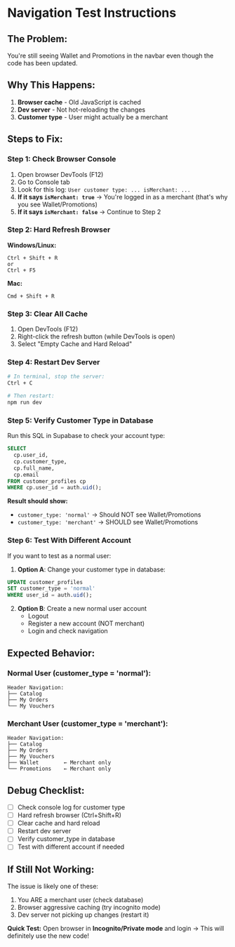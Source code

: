 # Navigation Test Instructions

## The Problem:
You're still seeing Wallet and Promotions in the navbar even though the code has been updated.

## Why This Happens:
1. **Browser cache** - Old JavaScript is cached
2. **Dev server** - Not hot-reloading the changes
3. **Customer type** - User might actually be a merchant

## Steps to Fix:

### Step 1: Check Browser Console
1. Open browser DevTools (F12)
2. Go to Console tab
3. Look for this log: `User customer type: ... isMerchant: ...`
4. **If it says `isMerchant: true`** → You're logged in as a merchant (that's why you see Wallet/Promotions)
5. **If it says `isMerchant: false`** → Continue to Step 2

### Step 2: Hard Refresh Browser
**Windows/Linux:**
```
Ctrl + Shift + R
or
Ctrl + F5
```

**Mac:**
```
Cmd + Shift + R
```

### Step 3: Clear All Cache
1. Open DevTools (F12)
2. Right-click the refresh button (while DevTools is open)
3. Select "Empty Cache and Hard Reload"

### Step 4: Restart Dev Server
```bash
# In terminal, stop the server:
Ctrl + C

# Then restart:
npm run dev
```

### Step 5: Verify Customer Type in Database
Run this SQL in Supabase to check your account type:

```sql
SELECT
  cp.user_id,
  cp.customer_type,
  cp.full_name,
  cp.email
FROM customer_profiles cp
WHERE cp.user_id = auth.uid();
```

**Result should show:**
- `customer_type: 'normal'` → Should NOT see Wallet/Promotions
- `customer_type: 'merchant'` → SHOULD see Wallet/Promotions

### Step 6: Test With Different Account
If you want to test as a normal user:

1. **Option A**: Change your customer type in database:
```sql
UPDATE customer_profiles
SET customer_type = 'normal'
WHERE user_id = auth.uid();
```

2. **Option B**: Create a new normal user account
   - Logout
   - Register a new account (NOT merchant)
   - Login and check navigation

## Expected Behavior:

### Normal User (customer_type = 'normal'):
```
Header Navigation:
├── Catalog
├── My Orders
└── My Vouchers
```

### Merchant User (customer_type = 'merchant'):
```
Header Navigation:
├── Catalog
├── My Orders
├── My Vouchers
├── Wallet        ← Merchant only
└── Promotions    ← Merchant only
```

## Debug Checklist:

- [ ] Check console log for customer type
- [ ] Hard refresh browser (Ctrl+Shift+R)
- [ ] Clear cache and hard reload
- [ ] Restart dev server
- [ ] Verify customer_type in database
- [ ] Test with different account if needed

## If Still Not Working:

The issue is likely one of these:
1. You ARE a merchant user (check database)
2. Browser aggressive caching (try incognito mode)
3. Dev server not picking up changes (restart it)

**Quick Test:**
Open browser in **Incognito/Private mode** and login → This will definitely use the new code!
